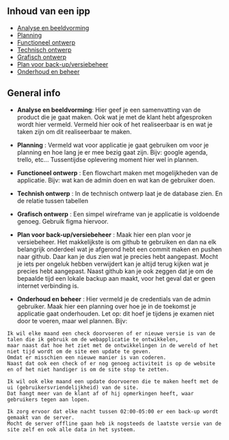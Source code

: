## Inhoud van een ipp
* [Analyse en beeldvorming](#analyse-en-beeldvorming)
* [Planning](#planning)
* [Functioneel ontwerp](#functioneel-ontwerp)
* [Technisch ontwerp](#technisch-ontwerp)
* [Grafisch ontwerp](#grafisch-ontwerp)
* [Plan voor back-up/versiebeheer](#versiebeheer)
* [Onderhoud en beheer](#onderhoud-en-beheer)

## General info
- **Analyse en beeldvorming**: Hier geef je een samenvatting van de product die je gaat maken.
Ook wat je met de klant hebt afgesproken wordt hier vermeld. Vermeld hier ook of het realiseerbaar is en wat je taken zijn om dit realiseerbaar te maken.

- **Planning** : Vermeld wat voor applicatie je gaat gebruiken om voor je planning en hoe lang je er mee bezig gaat zijn. Bijv: google agenda, trello, etc... Tussentijdse oplevering moment hier wel in plannen.
- **Functioneel ontwerp** : Een flowchart maken met mogelijkheden van de applicatie. Bijv: wat kan de admin doen en wat kan de gebruiker doen.
- **Technish ontwerp** : In de technisch ontwerp laat je de database zien. En de relatie tussen tabellen
- **Grafisch ontwerp** : Een simpel wireframe van je applicatie is voldoende genoeg. Gebruik figma hiervoor.
- **Plan voor back-up/versiebeheer** : Maak hier een plan voor je versiebeheer. Het makkelijkste is om github te gebruiken en dan na elk belangrijk onderdeel wat je afgerond hebt een commit maken en pushen naar github. Daar kan je dus zien wat je precies hebt aangepast. Mocht je iets per ongeluk hebben verwijdert kan je altijd terug kijken wat je precies hebt aangepast. Naast github kan je ook zeggen dat je om de bepaalde tijd een lokale backup aan maakt, voor het geval dat er geen internet verbinding is.
- **Onderhoud en beheer** : Hier vermeld je de credentials van de admin gebruiker. Maak hier een planning over hoe je in de toekomst je applicatie gaat onderhouden. Let op: dit hoef je tijdens je examen niet door te voeren, maar wel plannen. Bijv: 
```
Ik wil elke maand een check doorvoeren of er nieuwe versie is van de talen die ik gebruik om de webapplicatie te ontwikkelen, 
maar naast dat hoe het ziet met de ontwikkelingen in de wereld of het niet tijd wordt om de site een update te geven. 
Omdat er misschien een nieuwe manier is van coderen.
Naast dat ook een check of er nog genoeg activiteit is op de website en of het niet handiger is om de site stop te zetten. 

Ik wil ook elke maand een update doorvoeren die te maken heeft met de ui (gebruikersvriendelijkheid) van de site.
Dat hangt meer van de klant af of hij opmerkingen heeft, waar gebruikers tegen aan lopen. 

Ik zorg ervoor dat elke nacht tussen 02:00-05:00 er een back-up wordt gemaakt van de server.
Mocht de server offline gaan heb ik nogsteeds de laatste versie van de site zelf en ook alle data in het systeem.

```